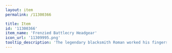 ```yaml
---
layout: item
permalink: /11300366

title: Item
id: '11300366'
item_name: 'Frenzied Battlecry Headgear'
icon_url: '11309995.png'
tooltip_description: 'The legendary blacksmith Roman worked his fingers to the bone creating this hat for Berserkers competing in the arena. It''s made of a tough, resilient material that helps the wearer endure all sorts of damage.'
---
```

